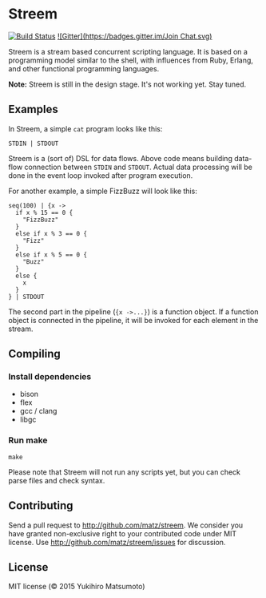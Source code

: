 # Streem
[![Build Status](https://travis-ci.org/matz/streem.svg?branch=master)](https://travis-ci.org/matz/streem)
[![Gitter](https://badges.gitter.im/Join Chat.svg)](https://gitter.im/matz/streem?utm_source=badge&utm_medium=badge&utm_campaign=pr-badge&utm_content=badge)

Streem is a stream based concurrent scripting language. It is based on a
programming model similar to the shell, with influences from Ruby, Erlang, and
other functional programming languages.

__Note:__ Streem is still in the design stage. It's not working yet.  Stay tuned.

## Examples
In Streem, a simple `cat` program looks like this:

```
STDIN | STDOUT
```

Streem is a (sort of) DSL for data flows.  Above code means
building data-flow connection between `STDIN` and `STDOUT`.
Actual data processing will be done in the event loop
invoked after program execution.

For another example, a simple FizzBuzz will look like this:

```
seq(100) | {x ->
  if x % 15 == 0 {
    "FizzBuzz"
  }
  else if x % 3 == 0 {
    "Fizz"
  }
  else if x % 5 == 0 {
    "Buzz"
  }
  else {
    x
  }
} | STDOUT
```

The second part in the pipeline (`{x ->...}`) is a function
object.  If a function object is connected in the pipeline,
it will be invoked for each element in the stream.

## Compiling

### Install dependencies
* bison
* flex
* gcc / clang
* libgc

### Run make
```
make
```

Please note that Streem will not run any scripts yet, but you can check parse files and check syntax.

## Contributing
Send a pull request to <http://github.com/matz/streem>.  We consider
you have granted non-exclusive right to your contributed code under
MIT license.  Use <http://github.com/matz/streem/issues> for
discussion.

## License
MIT license (&copy; 2015 Yukihiro Matsumoto)
